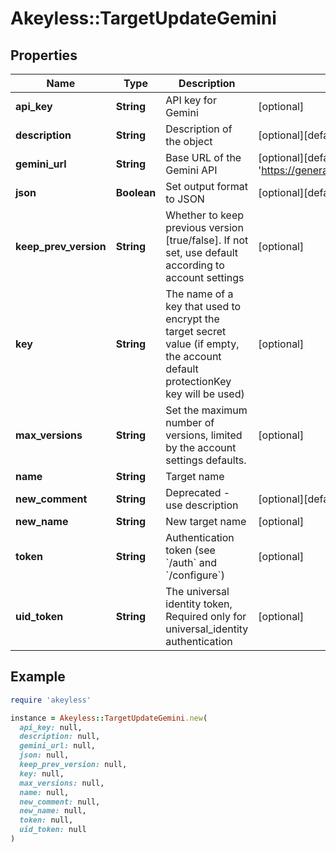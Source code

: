 # Akeyless::TargetUpdateGemini

## Properties

| Name | Type | Description | Notes |
| ---- | ---- | ----------- | ----- |
| **api_key** | **String** | API key for Gemini | [optional] |
| **description** | **String** | Description of the object | [optional][default to &#39;default_comment&#39;] |
| **gemini_url** | **String** | Base URL of the Gemini API | [optional][default to &#39;https://generativelanguage.googleapis.com&#39;] |
| **json** | **Boolean** | Set output format to JSON | [optional][default to false] |
| **keep_prev_version** | **String** | Whether to keep previous version [true/false]. If not set, use default according to account settings | [optional] |
| **key** | **String** | The name of a key that used to encrypt the target secret value (if empty, the account default protectionKey key will be used) | [optional] |
| **max_versions** | **String** | Set the maximum number of versions, limited by the account settings defaults. | [optional] |
| **name** | **String** | Target name |  |
| **new_comment** | **String** | Deprecated - use description | [optional][default to &#39;default_comment&#39;] |
| **new_name** | **String** | New target name | [optional] |
| **token** | **String** | Authentication token (see &#x60;/auth&#x60; and &#x60;/configure&#x60;) | [optional] |
| **uid_token** | **String** | The universal identity token, Required only for universal_identity authentication | [optional] |

## Example

```ruby
require 'akeyless'

instance = Akeyless::TargetUpdateGemini.new(
  api_key: null,
  description: null,
  gemini_url: null,
  json: null,
  keep_prev_version: null,
  key: null,
  max_versions: null,
  name: null,
  new_comment: null,
  new_name: null,
  token: null,
  uid_token: null
)
```

